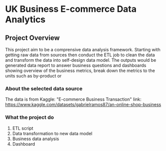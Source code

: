 # UK Business E-commerce Data Analytics

## Project Overview

This project aim to be a comprensive data analysis framework. Starting with getting raw data from sources then conduct the ETL job to clean the data and transform the data into self-design data model. The outputs would be generated data report to answer business questions and dashboards showing overview of the business metrics, break down the metrics to the units such as by-product or

### About the selected data source
The data is from Kaggle: "E-commerce Business Transaction"
link: https://www.kaggle.com/datasets/gabrielramos87/an-online-shop-business

### What the project do
1. ETL script
2. Data transformation to new data model
3. Business data analysis
4. Dashboard
